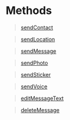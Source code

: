 # Methods

>[sendContact](https://github.com/HumanZ-project/Telegram-php-bot/blob/methods/sendContact)

>[sendLocation](https://github.com/HumanZ-project/Telegram-php-bot/blob/methods/sendLocation)

>[sendMessage](https://github.com/HumanZ-project/Telegram-php-bot/blob/methods/sendMessage)

>[sendPhoto](https://github.com/HumanZ-project/Telegram-php-bot/blob/methods/sendPhoto)

>[sendSticker](https://github.com/HumanZ-project/Telegram-php-bot/blob/methods/sendSticker)

>[sendVoice](https://github.com/HumanZ-project/Telegram-php-bot/blob/methods/sendVoice)

>[editMessageText](https://github.com/HumanZ-project/Telegram-php-bot/blob/methods/editMessageText)

>[deleteMessage](https://github.com/HumanZ-project/Telegram-php-bot/blob/methods/deletemessage)
